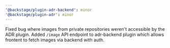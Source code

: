 ```yaml
---
'@backstage/plugin-adr-backend': minor
'@backstage/plugin-adr': minor
---
```


Fixed bug where images from private repositories weren't accessible by the ADR plugin. Added `/image` API endpoint to adr-backend plugin which allows frontent to fetch images via backend with auth.
